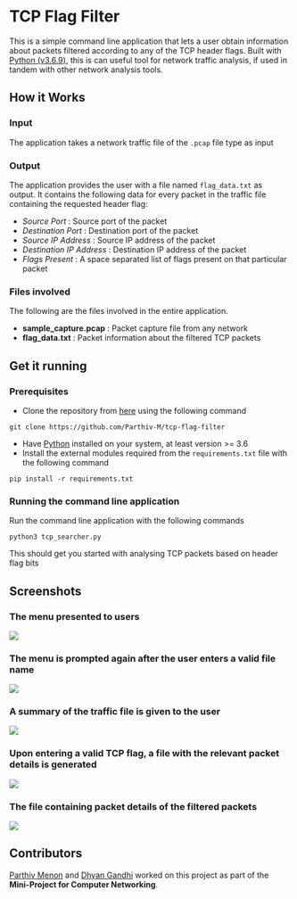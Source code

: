# TCP Flag Filter
This is a simple command line application that lets a user obtain information about packets filtered according to any of the TCP header flags. Built with [Python (v3.6.9)](https://www.python.org/downloads/release/python-369/), this is can useful tool for network traffic analysis, if used in tandem with other network analysis tools.

## How it Works
### Input
The application takes a network traffic file of the `.pcap` file type as input
### Output
The application provides the user with a file named `flag_data.txt` as output. It contains the following data for every packet in the traffic file containing the requested header flag:
- *Source Port* : Source port of the packet
- *Destination Port* : Destination port of the packet
- *Source IP Address* : Source IP address of the packet
- *Destination IP Address* : Destination IP address of the packet
- *Flags Present* : A space separated list of flags present on that particular packet
### Files involved
The following are the files involved in the entire application.
- **sample_capture.pcap** : Packet capture file from any network
- **flag_data.txt** : Packet information about the filtered TCP packets 

## Get it running
### Prerequisites
- Clone the repository from [here](https://github.com/Parthiv-M/tcp-flag-filter) using the following command
```
git clone https://github.com/Parthiv-M/tcp-flag-filter
```
- Have [Python](https://www.python.org/downloads/release/python-360/) installed on your system, at least version >= 3.6 
- Install the external modules required from the `requirements.txt` file with the following command
```
pip install -r requirements.txt
```
### Running the command line application
Run the command line application with the following commands
```
python3 tcp_searcher.py
```
This should get you started with analysing TCP packets based on header flag bits  

## Screenshots
### The menu presented to users
![]("https://github.com/Parthiv-M/tcp-flag-filter/blob/master/extras/image1.png")
### The menu is prompted again after the user enters a valid file name
![]("https://github.com/Parthiv-M/tcp-flag-filter/blob/master/extras/image2.png")
### A summary of the traffic file is given to the user
![]("https://github.com/Parthiv-M/tcp-flag-filter/blob/master/extras/image3.png")
### Upon entering a valid TCP flag, a file with the relevant packet details is generated
![]("https://github.com/Parthiv-M/tcp-flag-filter/blob/master/extras/image4.png")
### The file containing packet details of the filtered packets
![]("https://github.com/Parthiv-M/tcp-flag-filter/blob/master/extras/image5.png")

## Contributors
[Parthiv Menon](https://github.com/Parthiv-M) and [Dhyan Gandhi](https://github.com/Hydron13) worked on this project as part of the **Mini-Project for Computer Networking**. 